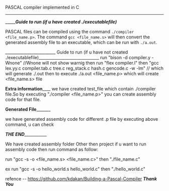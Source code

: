 
PASCAL compiler implemented in C
____________________________________________________________________________________________________________

________________________________Guide to run (if u have created ./executablefile)___________________________

PASCAL files can be compiled using the command `./compiler <file_name.p>`. The command `gcc <file_name.s>` will then convert the generated assembly file to an executable, which can be run with `./a.out`.
 
_________________________ Guide to run (if u have not created ./executablefile)______________________________
run "bison -d compiler.y -Wnone" //Wnone will not show warnig
then run "flex compiler.l"
then "gcc lex.yy.c compiler.tab.c tree.c reg_stack.c hash.c gencode.c -w -lm" // which will generate ./.out
then to execute ./a.out <file_name.p>
which will create <file_name.s> file


____________________________________________Extra information________________________________________________
we have created test_file which contain ./compiler file.So by executing "./compiler <file_name.p>" you can create assembly code for that file.


____________________________________________Generated File___________________________________________________

we have generated assembly code for different .p file by executing above command, u can check

_____________________________________________THE END________________________________________________________


We have created assembly folder
Other then project if u want to run assembly code then run command as follow:

run "gcc -s -o <file_name.s> <file_name.c>"
then "./file_name.c"

ex  run "gcc -s -o hello_world.s hello_world.c"
then "./hello_world.c"


refence -- https://github.com/kdakan/Building-a-Pascal-Compiler 
___________________________________________Thank You___________________________________________
